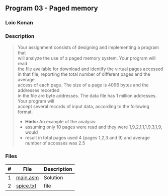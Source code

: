 ## Program 03 - Paged memory

### Loic Konan

### Description

> Your assignment consists of designing and implementing a program that<br>
> will analyze the use of a paged memory system. Your program will read<br>
> the file available for download and identify the virtual pages accessed<br>
> in that file, reporting the total number of different pages and the average<br>
> access of each page. The size of a page is 4096 bytes and the addresses recorded<br>
> in the file are byte addresses. The data file has 1 million addresses. Your program will<br>
> accept several records of input data, according to the following format.<br>
>
> - **Hints:** An example of the analysis:
> - assuming only 10 pages were read and they were 1,9,2,1,1,1,9,3,1,9, would
> - result in total pages used 4 (pages 1,2,3 and 9) and average number of accesses was 2.5

### Files

|   #   | File                   | Description |
| :---: | ---------------------- | ----------- |
|   1   | [main.asm](main.asm)   | Solution    |
|   2   | [spice.txt](spice.txt) | file        |
